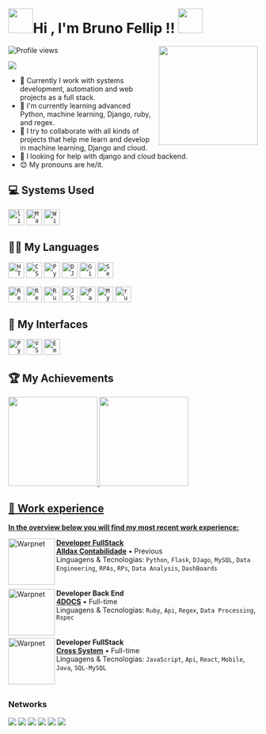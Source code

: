 
<h1 align="left"><img src="https://user-images.githubusercontent.com/74038190/226127913-88de86d3-8437-45b9-a3b6-e746b47f655a.gif" height="50px">Hi , I'm Bruno Fellip !! <img src="https://user-images.githubusercontent.com/74038190/226127913-88de86d3-8437-45b9-a3b6-e746b47f655a.gif" height="50px"></h1> 
<img align="right" height="200em" src="https://github.com/BrunoFellipS/newtelesto/blob/main/home/static/src/img/Captura_de_tela_de_2023-09-25_00-27-37-removebg-preview.png?raw=true"/>
<p align="left"> <img src="https://komarev.com/ghpvc/?username=BrunoFellipS&color=blue" alt="Profile views" /> </p> <p> <img src="https://img.shields.io/github/followers/BrunoFellipS.svg?style=social&label=Follow&maxAge=2592000"/> </p>

- 🔭 Currently I work with systems development, automation and web projects as a full stack.
- 🌱 I'm currently learning advanced Python, machine learning, Django, ruby, and regex.
- 👯 I try to collaborate with all kinds of projects that help me learn and develop in machine learning, Django and cloud.
- 🤔 I looking for help with django and cloud backend.
- 😊 My pronouns are he/it.

## 💻 Systems Used


<code><img height="32" src="https://img.shields.io/badge/Linux-FCC624?style=for-the-badge&logo=linux&logoColor=black" alt="linux"/></code>
<code><img height="32" src="https://img.shields.io/badge/iOS-000000?style=for-the-badge&logo=ios&logoColor=white" alt="Mac"/></code>
<code><img height="32" src="https://img.shields.io/badge/Windows-0078D6?style=for-the-badge&logo=windows&logoColor=white" alt="Windows"/></code>

## 👨‍💻 My Languages

<code><img height="32" src="https://img.shields.io/badge/HTML5-E34F26?style=for-the-badge&logo=html5&logoColor=white" alt="HTML5"/></code>
<code><img height="32" src="https://img.shields.io/badge/CSS3-1572B6?style=for-the-badge&logo=css3&logoColor=white" alt="CSS3"/></code>
<code><img height="32" src="https://img.shields.io/badge/Python-3776AB?style=for-the-badge&logo=python&logoColor=white" alt="Python"/></code>
<code><img height="32" src="https://img.shields.io/badge/Django-092E20?style=for-the-badge&logo=django&logoColor=white" alt="DJango"/></code>
<code><img height="32" src="https://img.shields.io/badge/GIT-E44C30?style=for-the-badge&logo=git&logoColor=white" alt="Git"/></code>
<code><img height="32" src="https://cdn.jsdelivr.net/gh/devicons/devicon/icons/selenium/selenium-original.svg" alt="Selenium"/></code>

<code><img height="32" src="https://img.shields.io/badge/React_Native-20232A?style=for-the-badge&logo=react&logoColor=61DAFB" alt="React Native"/></code>
<code><img height="32" src="https://img.shields.io/badge/React-20232A?style=for-the-badge&logo=react&logoColor=61DAFB" alt="React"/></code>
<code><img height="32" src="https://img.shields.io/badge/Ruby_on_Rails-CC0000?style=for-the-badge&logo=ruby-on-rails&logoColor=white" alt="Ruby_on_Rails"/></code>
<code><img height="32" src="https://img.shields.io/badge/JavaScript-F7DF1E?style=for-the-badge&logo=javascript&logoColor=black" alt="JS"/></code>
<code><img height="32" src="https://cdn.jsdelivr.net/gh/devicons/devicon/icons/pandas/pandas-original.svg" alt="Pandas"/></code>
<code><img height="32" src="https://img.shields.io/badge/MySQL-00000F?style=for-the-badge&logo=mysql&logoColor=white" alt="MySQL"/></code>
<code><img height="32" src="https://img.shields.io/badge/Ruby-CC342D?style=for-the-badge&logo=ruby&logoColor=white" alt="ruby"/></code>

## 📝 My Interfaces

<code><img height="32" src="https://img.shields.io/badge/PyCharm-000000.svg?&style=for-the-badge&logo=PyCharm&logoColor=white" alt="Pycharm"/></code>
<code><img height="32" src="https://img.shields.io/badge/Visual_Studio_Code-0078D4?style=for-the-badge&logo=visual%20studio%20code&logoColor=white" alt="VScode"/></code>
<code><img height="32" src="https://img.shields.io/badge/Emacs-%237F5AB6.svg?&style=for-the-badge&logo=gnu-emacs&logoColor=white" alt="Emacs"/></code>

## 🏆 My Achievements

<div aling="center">
<a href="https://github.com/BrunoFellipS">
 
<img loading="lazy" height="180em" src="https://github-readme-stats.vercel.app/api/top-langs/?username=BrunoFellipS&layout=compact&langs_count=7&theme=tokyonight"/>
 
<img loading="lazy" height="180em" src="https://github-readme-stats.vercel.app/api?username=BrunoFellipS&show_icons=true&theme=tokyonight&include_all_commits=true&count_private=true"/>
</div>

<!-- ![GitHub streak stats](https://github-readme-streak-stats.herokuapp.com/?user=BrunoFellipS&theme=black-ice&hide_border=true&stroke=0000&background=060A0CD0)  -->

 ## 🧐 Work experience
  
**In the overview below you will find my most recent work experience:**

<img align="left" height="94px" width="94px" alt="Warpnet" src="https://media-exp1.licdn.com/dms/image/C4D0BAQHxnJxjUpgqTw/company-logo_200_200/0/1631540598077?e=2147483647&v=beta&t=YSAqc_NMwa3-yMH30ELjRdl5gG3U_rZwHPLEEC0G56Q"/>

**Developer FullStack** \
[**Alldax Contabilidade**](https://www.alldax.com/) • Previous \
Linguagens & Tecnologias: `Python`, `Flask`, `DJago`, `MySQL`, `Data Engineering`, `RPAs`, `RPs`, `Data Analysis`, `DashBoards`\
<br>
<br>
[<img align="left" height="94px" width="94px" alt="Warpnet" src="https://media.licdn.com/dms/image/C4D0BAQEPg8c46IILkg/company-logo_100_100/0/1528909157622?e=2147483647&v=beta&t=sjlHZeWtoQHZvktiFNMEn4fqjJylzvA22bQck4x30g4"/>](https://www.spacex.com/)
**Developer Back End** \
[**4DOCS**](https://www.4vision.com.br/4docs) • Full-time \
Linguagens & Tecnologias: `Ruby`, `Api`, `Regex`, `Data Processing`, `Rspec`\
<br/>
<br/>
[<img align="left" height="94px" width="94px" alt="Warpnet" src="https://crosssystem.com.br/wp-content/uploads/2024/03/Logo-2.png"/>](https://www.spacex.com/)
**Developer FullStack** \
[**Cross System**](https://crosssystem.com.br/) • Full-time \
Linguagens & Tecnologias: `JavaScript`, `Api`, `React`, `Mobile`, `Java`, `SQL-MySQL`\
<br/>

#
  ### Networks
 
<div> 
  <a href="https://www.youtube.com/channel/UCUIxYgVcqnVic24SSl2r_KQ" target="_blank"><img src="https://img.shields.io/badge/YouTube-FF0000?style=for-the-badge&logo=youtube&logoColor=white" target="_blank"></a>
  <a href="https://instagram.com/mr.br_no?igshid=YmMyMTA2M2Y=" target="_blank"><img src="https://img.shields.io/badge/-Instagram-%23E4405F?style=for-the-badge&logo=instagram&logoColor=white" target="_blank"></a>
 	<a href="https://www.twitch.tv/minojinhox" target="_blank"><img src="https://img.shields.io/badge/Twitch-9146FF?style=for-the-badge&logo=twitch&logoColor=white" target="_blank"></a>
  <a href = "mail.google.com/mail/u/0/?ogbl"><img src="https://img.shields.io/badge/-Gmail-%23333?style=for-the-badge&logo=gmail&logoColor=white" target="_blank"></a>
  <a href= "https://www.linkedin.com/in/bruno-fellip-silva-dev/" target="_blank"><img src="https://img.shields.io/badge/-LinkedIn-%230077B5?style=for-the-badge&logo=linkedin&logoColor=white" target="_blank"></a>
  <a href= "https://api.whatsapp.com/send/?phone=5521997176425&text&type=phone_number&app_absent=0" target="_blank"><img src="https://img.shields.io/badge/Whatsapp-25D366?logo=whatsapp&logoColor=white" target="_blank"></a>
 
</div>
